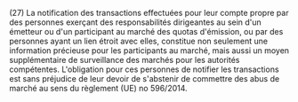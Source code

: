 (27) La notification des transactions effectuées pour leur compte propre par des personnes exerçant des responsabilités dirigeantes au sein d'un émetteur ou d'un participant au marché des quotas d'émission, ou par des personnes ayant un lien étroit avec elles, constitue non seulement une information précieuse pour les participants au marché, mais aussi un moyen supplémentaire de surveillance des marchés pour les autorités compétentes. L'obligation pour ces personnes de notifier les transactions est sans préjudice de leur devoir de s'abstenir de commettre des abus de marché au sens du règlement (UE) no 596/2014.